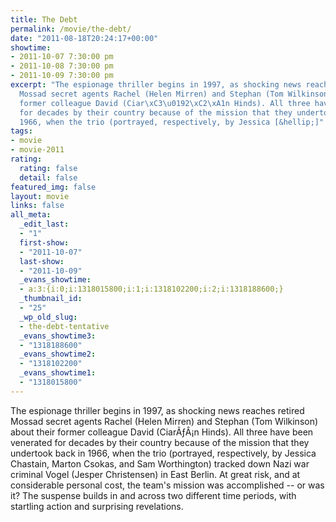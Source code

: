 ```yaml
---
title: The Debt
permalink: /movie/the-debt/
date: "2011-08-18T20:24:17+00:00"
showtime:
- 2011-10-07 7:30:00 pm
- 2011-10-08 7:30:00 pm
- 2011-10-09 7:30:00 pm
excerpt: "The espionage thriller begins in 1997, as shocking news reaches retired
  Mossad secret agents Rachel (Helen Mirren) and Stephan (Tom Wilkinson) about their
  former colleague David (Ciar\xC3\u0192\xC2\xA1n Hinds). All three have been venerated
  for decades by their country because of the mission that they undertook back in
  1966, when the trio (portrayed, respectively, by Jessica [&hellip;]"
tags:
- movie
- movie-2011
rating:
  rating: false
  detail: false
featured_img: false
layout: movie
links: false
all_meta:
  _edit_last:
  - "1"
  first-show:
  - "2011-10-07"
  last-show:
  - "2011-10-09"
  _evans_showtime:
  - a:3:{i:0;i:1318015800;i:1;i:1318102200;i:2;i:1318188600;}
  _thumbnail_id:
  - "25"
  _wp_old_slug:
  - the-debt-tentative
  _evans_showtime3:
  - "1318188600"
  _evans_showtime2:
  - "1318102200"
  _evans_showtime1:
  - "1318015800"
---
```


The espionage thriller begins in 1997, as shocking news reaches retired Mossad secret agents Rachel (Helen Mirren) and Stephan (Tom Wilkinson) about their former colleague David (CiarÃƒÂ¡n Hinds). All three have been venerated for decades by their country because of the mission that they undertook back in 1966, when the trio (portrayed, respectively, by Jessica Chastain, Marton Csokas, and Sam Worthington) tracked down Nazi war criminal Vogel (Jesper Christensen) in East Berlin. At great risk, and at considerable personal cost, the team's mission was accomplished -- or was it? The suspense builds in and across two different time periods, with startling action and surprising revelations.